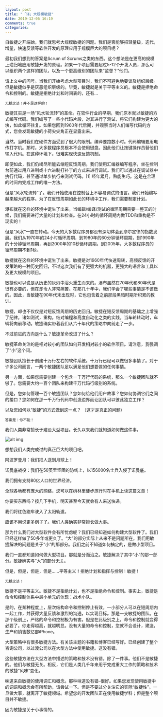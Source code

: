 ```yaml
---
layout: post
title: "「译」大规模敏捷"
date: 2019-12-06 16:19
comments: true
categories: 
---
```


自敏捷之开端始，我们就思考大规模敏捷的问题。我们是否能够把轻量级，迭代，增量，快速反馈等软件开发的原理应用于规模巨大的项目呢？

最初我们想到的答案是Scrum of Scrums之类的东西。这个想法是在更高的规模上递归地应用敏捷开发的原理。如果一个项目需要超过5-12个开发人员，那么可以组织两个这样的团队，以及一个更高级别的团队来“监督？”他们。

请上文中的问号。当我们开始考虑大型项目时，我们不可避免地要谈及组织层级。但是敏捷似乎是厌恶组织层级的。毕竟，敏捷就是关于平等主义的。敏捷是拒绝命令和控制的。敏捷是拒绝计划和时间表的，还有…

`无稽之谈！并不是这样的！`

敏捷其实是一场“风水轮流转”的革命。在软件行业的早期，我们原本就以敏捷的方式编写代码。我们编写了一些小代码片段，对其进行了测试，将它们构建为更大的块，如此循环往复。如果您回到1960年代后期，并观察当时人们编写代码的方式，您会发现敏捷的小荷尖尖角正在显露出来。

当然，当时我们在硬件方面受到了很大的限制。编译要跑数小时。代码编辑要用电传打字机。那时，大多数程序员根本不会使用键盘。因此他们让按键操作员替他们输入代码。在这种环境下，很难实现快速反馈机制。

即便如此，我们仍竭尽所能去缩短反馈周期。我们使用汇编器编写程序，坐在控制台前通过用八进制或十六进制打补丁的方式来进行调试。我们可以通过在调试器中执行代码，甚至通过单步执行来测试代码。[1] 经年累月，熟能生巧。这是在合理的时间内完成工作的唯一方法。

但是“风水轮流转”了。我们开始使用在控制台上不容易调试的语言。我们开始编写越来越大的程序。为了在反馈周期如此长的环境中工作，我们需要制定计划。

瀑布就在这样的环境中诞生了出来。当编辑/编译/测试的循环周期需要一整天的时候，我们需要进行大量的计划和检查。在24小时的循环周期内做TDD和重构是不现实的！

但是“风水”一直在转动。今天的大多数程序员都没有深切体会到摩尔定律的指数发展。我们从1970年的24小时循环周期，到1980年的60分钟循环周期，到1990年的十分钟循环周期，再到2000年的10秒循环周期。到2005年，大多数程序员的循环周期不到1秒。

敏捷就在这样的环境中诞生了出来。敏捷是对1960年代快速周转，高频反馈的开发策略的一种历史回归，不过这次我们有了更强大的机器，更强大的语言和工具以及更大规模的项目。

敏捷也可以说是从历史的灰烬中浴火重生而来的。瀑布虽然在70年代和80年代是很有必要的，但在却令人非常痛苦。在那几十年中，我们学会了哪些事情是不该做的。因此，当敏捷在90年代末出现时，它也包含着之前那段黑暗时期所积累的教训。

敏捷，却也不仅仅是对短反馈周期的历史回归。敏捷在短反馈周期的基础之上增强了纪律。诸如测试，重构，结对编程和高度自动化之类的实践。当车轮转动时，车辆将向前移动。敏捷确实带着我们从六十年代的策略中向前走了一步。

不过前进的方向是什么？敏捷革命改进了什么？

敏捷革命关注的是相对较小的团队如何开发相对较小的软件项目。请注意，我强调了“小”这个词。

敏捷团队擅长于创建十万行左右的软件系统。十万行已经可以做很多事情了。对于许多公司而言，一两个敏捷团队足以满足他们想要做的任何事情。

另一方面，如果您需要创建一个包含一千万行代码的系统，那么一个敏捷团队就不够了。您需要大约一百个团队来构建千万代码行级别的系统。

但是，您如何管理一百个敏捷团队？您如何给他们用户故事？您如何协调它们之间的接口？您如何在那一千万行代码中创造边界而让团队可以彼此独立工作？

以及您如何以“敏捷”的方式做到这一点？ （这才是真正的问题）

`答案是：你不能！`

我们人类非常擅长于建设大型项目。长久以来我们就知道如何做这件事。

![alt img](https://blog.cleancoder.com/assets/pyramids.jpg)

想想我们人类完成过的真正巨大的项目吧。

阿波罗登月：我们把人送到月球上！

诺曼底战役：我们在50英里坚固的防线上，以156000名士兵入侵了诺曼底。

我们拥有支持80亿人口的世界经济。

全球各地都有庞大的网络，您可以在树林里徒步旅行时在手机上读这篇文章！

你要买东西吗？按几下手机，明天甚至今天就会有人来送快递。

我们将红色跑车驶入了太阳轨道。

应该不用说更多例子了。我们人类确实非常擅长做大事。

那为什么我们对大型软件会有所忧虑呢？我们已经知道如何构建大型软件了。我们已经这样做了50多年或更久了。“大”的部分实际上从来不是问题所在。我们用敏捷解决的问题是关于“小”的那部分。我们之前不知道如何搞定的，是做小型项目。

我们一直都知道如何做大型项目。那就是分而治之。敏捷解决了其中“小”的那一部分。敏捷确实与“大”的部分无关。

但是，但是，但是，但是……平等主义！拒绝计划和指挥与控制！敏捷！

`无稽之谈！`

敏捷不是平等主义。敏捷不是拒绝计划，也不是拒绝命令和控制。事实上，敏捷是命令和控制体系中最小单元的体现：战术小队。

是的，在某种程度上，层次结构命令和控制停止有效。一小部分人可以在短周期内一起工作，并获得大量反馈和激烈的沟通，以实现目标。那是一支敏捷的团队。在那个级别上，严格的命令和控制极为有害。但是在此级别之上，命令和控制就变得必要了。你走得越高，就越明显。没有大量的命令和控制，您就不会设计，建造，生产和销售数亿部iPhone。

大型策略中有很多敏捷方法。有关该主题的书籍和博客已经写好。已经创建了整个咨询公司，以过渡公司以在大型方法中使用敏捷。这没有错。

这些敏捷方法在大型方法中描述的策略和技术没有错。除了一件事。他们不是敏捷的。他们与敏捷无关。相反，它们是人类几千年来用于完成重大工作的策略和技术的敏捷“风味”变化。

味道来自敏捷的使用词汇和概念。那种味道没有错–很好。如果您发现使用敏捷中的词语和概念会有所帮助，请尝试一下。但是不要过分关注它的实际“敏捷性”。一旦做大事，就离开了敏捷领域。希望您的开发团队正在使用敏捷学科；但是整个项目并不敏捷。

因为敏捷是关于小事情的。